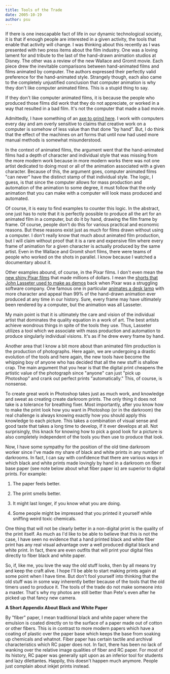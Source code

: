 ```yaml
---
title: Tools of the Trade
date: 2005-10-19
author: psu
---
```


If there is one inescapable fact of life in our dynamic technological society, it is that if enough people are interested in a given activity, the tools that enable that activity will change. I was thinking about this recently as I was presented with two press items about the film industry. One was a loving lament for and tribute to the last of the hand-drawn animation studios at Disney. The other was a review of the new Wallace and Gromit movie. Each piece drew the inevitable comparisons between hand-animated films and films animated by computer. The authors expressed their perfectly valid preference for the hand-animated style. Strangely though, each also came to the completely unjustified conclusion that computer animation is why they don't like computer animated films. This is a stupid thing to say.

If they don't like computer animated films, it is because the people who produced those films did work that they do not appreciate, or worked in a way that resulted in a bad film. It's not the computer that made a bad movie.

Admittedly, I have something of an <a href="/digital-generational-stupidity.html">axe to grind here</a>. I work with computers every day and am overly sensitive to claims that creative work on a computer is somehow of less value than that done "by hand". But, I do think that the effect of the machines on art forms that until now had used more manual methods is somewhat misunderstood.

In the context of animated films, the argument went that the hand-animated films had a depth of character and individual style that was missing from the more modern work because in more modern works there was not one artist dedicated to doing most or all of the animation associated with a given character. Because of this, the argument goes, computer animated films "can never" have the distinct stamp of that individual style. The logic, I guess, is that since the computer allows for mass production and automation of the animation to some degree, it must follow that the only animation that you can make with a computer will look mass produced and automated.

Of course, it is easy to find examples to counter this logic. In the abstract, one just has to note that it is perfectly possible to produce all the art for an animated film in a computer, but do it by hand, drawing the film frame by frame. Of course, people don't do this for various practical and economic reasons. But these reasons exist just as much for films drawn without using a computer. I don't really know that much about animated film production, but I will claim without proof that it is a rare and expensive film where every frame of animation for a given character is actually produced by the same artist. Even in the Wallace and Gromit short films, there were teams of people who worked on the shots in parallel. I know because I watched a documentary about it.

Other examples abound, of course, in the Pixar films. I don't even mean the <a href="https://www.youtube.com/watch?v=w0Vvl_ByCXM&ab_channel=EverySteveJobsVideo">new shiny Pixar films</a> that made millions of dollars. I mean the <a href="https://www.youtube.com/watch?v=325w4I7T1yI&ab_channel=JanRahbek">shorts that John Lasseter used to make as demos</a> back when Pixar was a struggling software company. One famous one in particular <a href="http://www.pixar.com/short_films/Theatrical-Shorts/Luxo-Jr">animates a desk lamp</a> with more character and appeal than 99% of the hand-drawn animation ever produced at any time in our history. Sure, every frame may have ultimately been rendered by a computer, but the animation was all Lasseter.

My main point is that it is ultimately the care and vision of the individual artist that dominates the quality equation in a work of art. The best artists achieve wondrous things in spite of the tools they use. Thus, Lasseter utilizes a tool which we associate with mass production and automation to produce singularly individual visions. It's as if he drew every frame by hand.

Another area that I know a bit more about than animated film production is the production of photographs. Here again, we are undergoing a drastic evolution of the tools and here again, the new tools have become the whipping boy of anyone who has decided that all the new stuff is shallow crap. The main argument that you hear is that the digital print cheapens the artistic value of the photograph since "anyone" can just "pick up Photoshop" and crank out perfect prints "automatically." This, of course, is nonsense.

To create great work in Photoshop takes just as much work, and knowledge and sweat as creating create darkroom prints. The only thing it does not take is a tolerance for breathing fixer. Most importantly, after you know how to make the print look how you want in Photoshop (or in the darkroom) the real challenge is always knowing exactly how you should apply this knowledge to each picture. This takes a combination of visual sense and good taste that takes a long time to develop, if it ever develops at all. Not surprisingly, this knack for knowing how to pick a good look for a picture is also completely independent of the tools you then use to produce that look.

Now, I have some sympathy for the position of the old time darkroom worker since I've made my share of black and white prints in any number of darkrooms. In fact, I can say with confidence that there are various ways in which black and white prints made lovingly by hand in a darkroom on fiber base paper (see note below about what fiber paper is) are superior to digital prints. For example:

1. The paper feels better.

2. The print smells better.

3. It might last longer, if you know what you are doing.

4. Some people might be impressed that you printed it yourself while sniffing weird toxic chemicals.

One thing that will not be clearly better in a non-digital print is the quality of the print itself. As much as I'd like to be able to believe that this is not the case, I have seen no evidence that a hand printed black and white fiber print has any real visual advantage over a well produced digital black and white print. In fact, there are even outfits that will print your digital files directly to fiber black and white paper.

So, if, like me, you love the way the old stuff looks, then by all means try and keep the craft alive. I hope I'll be able to start making prints again at some point when I have time. But don't fool yourself into thinking that the old stuff was in some way inherently better because of the tools that the old timers used to produce it. The tools of the trade do not make someone into a master. That's why my photos are still better than Pete's even after he picked up that fancy new camera.

**A Short Appendix About Black and White Paper**

By "fiber" paper, I mean traditional black and white paper where the emulsion is coated directly on to the surface of a paper made out of cotton or other fibers. This is in contrast to more modern papers which have a coating of plastic over the paper base which keeps the base from soaking up chemicals and whatnot. Fiber paper has certain tactile and archival characteristics which RC paper does not. In fact, there has been no lack of wanking over the relative image qualities of fiber and RC paper. For most of its history, RC paper was generally spit upon as an inferior tool for students and lazy dilettantes. Happily, this doesn't happen much anymore. People just complain about inkjet prints instead.
